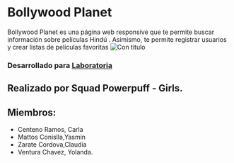 # Bollywood Planet

Bollywood Planet es una página web responsive que te permite buscar información sobre películas Hindú . Asimismo, te permite registrar usuarios y crear listas de películas favoritas
![Con titulo](https://user-images.githubusercontent.com/32285482/36282453-3db5d008-126f-11e8-8e8d-885772d1c932.png)

### Desarrollado para [Laboratoria](http://laboratoria.la) 



## Realizado por Squad Powerpuff - Girls.
## Miembros: 
* Centeno Ramos, Carla
* Mattos Conislla,Yasmin
* Zarate Cordova,Claudia
* Ventura Chavez, Yolanda.

